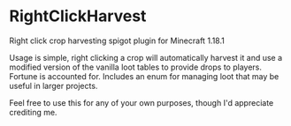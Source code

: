 # RightClickHarvest
Right click crop harvesting spigot plugin for Minecraft 1.18.1

Usage is simple, right clicking a crop will automatically harvest it and use a modified version of the vanilla loot 
tables to provide drops to players. Fortune is accounted for. Includes an enum for managing loot that may be useful in larger projects.

Feel free to use this for any of your own purposes, though I'd appreciate crediting me.
